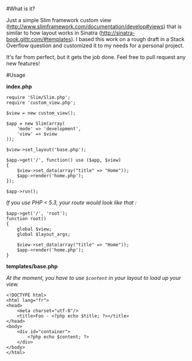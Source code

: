 #What is it?

Just a simple Slim framework custom view (http://www.slimframework.com/documentation/develop#views) that is similar to how layout works in Sinatra (http://sinatra-book.gittr.com/#templates). I based this work on a rough draft in a Stack Overflow question and customized it to my needs for a personal project. 

It's far from perfect, but it gets the job done. Feel free to pull request any new features!

#Usage

**index.php**
	
	require 'Slim/Slim.php';
	require 'custom_view.php';

	$view = new custom_view();

	$app = new Slim(array(
	    'mode' => 'development',
	    'view' => $view
	));

	$view->set_layout('base.php');
	
	$app->get('/', function() use ($app, $view)
	{
	    $view->set_data(array("title" => "Home"));
	    $app->render('home.php');
	});
	
	$app->run();



*If you use PHP < 5.3, your route would look like that :*
	
	$app->get('/', 'root');
	function root()
	{
		global $view;
		global $layout_args;
		
	    $view->set_data(array("title" => "Home"));
		$app->render('home.php');		
	}
	
	
**templates/base.php**

*At the moment, you have to use `$content` in your layout to load up your view.*

	<!DOCTYPE html>
	<html lang="fr">
	<head>
		<meta charset="utf-8"/>
		<title>Foo - <?php echo $title; ?></title>
	</head>
	<body>
		<div id="container">
			<?php echo $content; ?>
		</div>
	</body>
	</html>


    